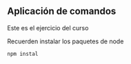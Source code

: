 ## Aplicación de comandos

Este es el ejercicio del curso

Recuerden instalar los paquetes de node

````
npm instal

````